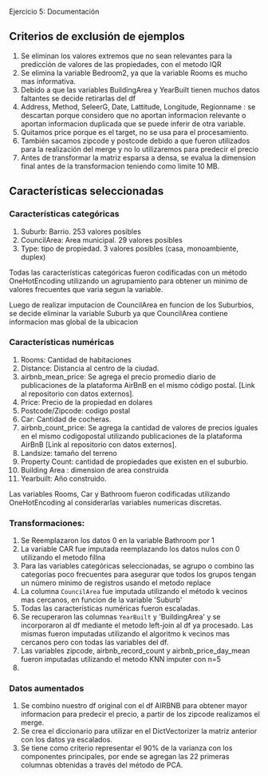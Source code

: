Ejercicio 5: Documentación


  ## Criterios de exclusión de ejemplos
  1. Se eliminan los valores extremos que no sean relevantes para la predicción de valores de las propiedades, con el metodo IQR
  2. Se elimina la variable Bedroom2, ya que la variable Rooms es mucho mas informativa.
  3. Debido a que las variables BuildingArea y YearBuilt tienen muchos datos faltantes se decide retirarlas del df
  4. Address, Method, SeleerG, Date, Lattitude, Longitude, Regionname : se descartan porque considero que no aportan informacion relevante o aportan informacion duplicada que se puede inferir de otra variable.
  5. Quitamos price porque es el target, no se usa para el procesamiento.
  6. También sacamos zipcode y postcode debido a que fueron utilizados para la realización del merge y no lo utilizaremos para predecir el precio
  7. Antes de transformar la matriz esparsa a densa, se evalua la dimension final antes de la transformacion teniendo como limite 10 MB. 


  ## Características seleccionadas
  ### Características categóricas
  1. Suburb: Barrio. 253 valores posibles
  2. CouncilArea: Area municipal. 29 valores posibles
  3. Type: tipo de propiedad. 3 valores posibles (casa, monoambiente, duplex)
  
  Todas las características categóricas fueron codificadas con un método OneHotEncoding utilizando un agrupamiento para obtener un minimo de valores frecuentes que varia segun la variable.
  
  Luego de realizar imputacion de CouncilArea en funcion de los Suburbios, se decide eliminar la variable Suburb ya que CouncilArea contiene informacion mas global de la ubicacion
  
  ### Características numéricas
  1. Rooms: Cantidad de habitaciones
  2. Distance: Distancia al centro de la ciudad.
  3. airbnb_mean_price: Se agrega el precio promedio diario de publicaciones de la plataforma AirBnB en el mismo código postal. [Link al repositorio con datos externos].
  4. Price: Precio de la propiedad en dolares
  5. Postcode/Zipcode: codigo postal
  6. Car: Cantidad de cocheras.
  7. airbnb_count_price: Se agrega la cantidad de valores de precios iguales en el mismo codigopostal
     utilizando publicaciones de la plataforma AirBnB [Link al repositorio con datos externos].
  8. Landsize: tamaño del terreno 
  9. Property Count: cantidad de propiedades que existen en el suburbio.
  10. Building Area : dimension de area construida
  11. Yearbuilt: Año construido.
  
  Las variables Rooms, Car y Bathroom fueron codificadas utilizando OneHotEncoding al considerarlas variables numericas discretas.
  
  
  ### Transformaciones:
  1. Se Reemplazaron los datos 0 en la variable Bathroom por 1
  2. La variable CAR fue imputada reemplazando los datos nulos con 0  utilizando el metodo fillna
  3. Para las variables categóricas seleccionadas, se agrupo o combino las categorías poco frecuentes para asegurar que todos los grupos tengan un número mínimo de registros usando el metodo replace
  4. La columna `CouncilArea` fue imputada utilizando el método k vecinos mas cercanos, en funcion de la variable 'Suburb'
  5. Todas las características numéricas fueron escaladas.
  6. Se recuperaron las columnas `YearBuilt` y 'BuildingArea' y se incorporaron al df mediante el metodo left-join al df ya procesado. Las mismas fueron imputadas utilizando el algoritmo k vecinos mas cercanos pero con todas las variables del df.
  7. Las variables zipcode, airbnb_record_count y airbnb_price_day_mean fueron imputadas utilizando el metodo KNN imputer con n=5
  8. 
  
  
  
 ### Datos aumentados
  1. Se combino nuestro df original con el df AIRBNB para obtener mayor informacion para predecir el precio, a partir de los zipcode realizamos el merge.
  2. Se crea el diccionario para utilizar en el DictVectorizer la matriz anterior con los datos ya escalados.
  3. Se tiene como criterio representar el 90% de la varianza con los componentes principales, por ende se agregan las 22 primeras columnas obtenidas a través del método de PCA.
     
     
     

  

  